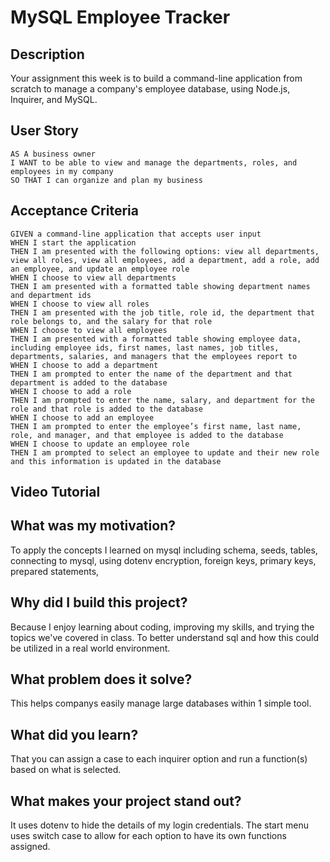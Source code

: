 # MySQL Employee Tracker

## Description

Your assignment this week is to build a command-line application from scratch to manage a company's employee database, using Node.js, Inquirer, and MySQL.

## User Story

```
AS A business owner
I WANT to be able to view and manage the departments, roles, and employees in my company
SO THAT I can organize and plan my business
```

## Acceptance Criteria

```
GIVEN a command-line application that accepts user input
WHEN I start the application
THEN I am presented with the following options: view all departments, view all roles, view all employees, add a department, add a role, add an employee, and update an employee role
WHEN I choose to view all departments
THEN I am presented with a formatted table showing department names and department ids
WHEN I choose to view all roles
THEN I am presented with the job title, role id, the department that role belongs to, and the salary for that role
WHEN I choose to view all employees
THEN I am presented with a formatted table showing employee data, including employee ids, first names, last names, job titles, departments, salaries, and managers that the employees report to
WHEN I choose to add a department
THEN I am prompted to enter the name of the department and that department is added to the database
WHEN I choose to add a role
THEN I am prompted to enter the name, salary, and department for the role and that role is added to the database
WHEN I choose to add an employee
THEN I am prompted to enter the employee’s first name, last name, role, and manager, and that employee is added to the database
WHEN I choose to update an employee role
THEN I am prompted to select an employee to update and their new role and this information is updated in the database
```

## Video Tutorial



## What was my motivation?

To apply the concepts I learned on mysql including schema, seeds, tables, connecting to mysql, using dotenv encryption, foreign keys, primary keys, prepared statements, 

## Why did I build this project?

Because I enjoy learning about coding, improving my skills, and trying the topics we've covered in class. To better understand sql and how this could be utilized in a real world environment.

## What problem does it solve?

This helps companys easily manage large databases within 1 simple tool.

## What did you learn?

That you can assign a case to each inquirer option and run a function(s) based on what is selected.

## What makes your project stand out?

It uses dotenv to hide the details of my login credentials. The start menu uses switch case to allow for each option to have its own functions assigned.